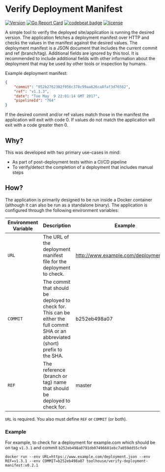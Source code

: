 # Verify Deployment Manifest

[![Version](https://badge.fury.io/gh/toolhouse%2Fverify-deployment-manifest.svg)](https://github.com/toolhouse/verify-deployment-manifest/releases) [![Go Report Card](https://goreportcard.com/badge/github.com/toolhouse/verify-deployment-manifest)](https://goreportcard.com/report/github.com/toolhouse/verify-deployment-manifest) [![codebeat badge](https://codebeat.co/badges/4c4cc430-53ea-4022-a05a-dd9e34534940)](https://codebeat.co/projects/github-com-toolhouse-verify-deployment-manifest-master) [![license](https://img.shields.io/github/license/toolhouse/verify-deployment-manifest.svg)](https://github.com/toolhouse/verify-deployment-manifest/blob/master/LICENSE)

A simple tool to verify the deployed site/application is running the desired version. The application fetches a deployment manifest over HTTP and checks the values in the manifest against the desired values. The deployment manifest is a JSON document that includes the current commit and ref (branch/tag). Additional fields are ignored by this tool. It is recommended to include additional fields with other information about the deployment that may be used by other tools or inspection by humans.

Example deployment manifest:

```json
{
    "commit": "052b2762382f956c378c99aa626ca8faf3d76562",
    "ref": "v1.1.3",
    "date": "Tue May  9 22:01:14 GMT 2017",
    "pipelineId": "764"
}
```

If the desired commit and/or ref values match those in the manifest the application will exit with code 0. If values do not match the application will exit with a code greater then 0.

## Why?

This was developed with two primary use-cases in mind:

- As part of post-deployment tests within a CI/CD pipeline
- To verify/detect the completion of a deployment that includes manual steps


## How?

The application is primarily designed to be run inside a Docker container (although it can also be run as a standalone binary). The application is configured through the following environment variables:

| Environment Variable | Description                                                                                                                          | Example                                |
|----------------------|--------------------------------------------------------------------------------------------------------------------------------------|----------------------------------------|
| `URL`                | The URL of the deployment manifest file for the deployment to check.                                                                 | http://www.example.com/deployment.json |
| `COMMIT`             | The commit that should be deployed to check for. This can be either the full commit SHA or an abbreviated (short) prefix to the SHA. | b252eb498a07                           |
| `REF`                | The reference (branch or tag) name that should be deployed to check for.                                                             | master                                 |

`URL` is required. You also must define `REF` or `COMMIT` (or both).

### Example

For example, to check for a deployment for example.com which should be on tag `v1.3.1` and commit `b252eb498a0791db07496601ebc7a059dd55cfe9`

```shell
docker run --env URL=https://www.example.com/deployment.json --env REF=v1.3.1 --env COMMIT=b252eb498a07 toolhouse/verify-deployment-manifest:v0.2.1
```
